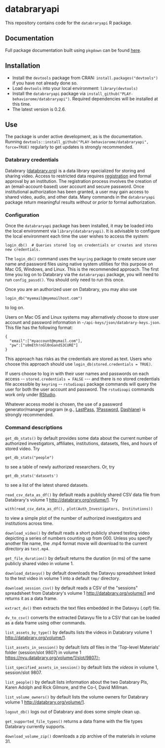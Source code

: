 # databraryapi

This repository contains code for the `databraryapi` R package.

## Documentation

Full package documentation built using `pkgdown` can be found [here](https://PLAY-behaviorome.github.io/databraryapi).

## Installation

- Install the `devtools` package from CRAN: `install.packages("devtools")` if you have not already done so.
- Load `devtools` into your local environment: `library(devtools)`
- Install the `databraryapi` package via `install_github("PLAY-behaviorome/databraryapi")`. Required dependencies will be installed at this time.
- The latest version is 0.2.6.

## Use

The package is under active development, as is the documentation.
Running `devtools::install_github("PLAY-behaviorome/databraryapi", force=TRUE)` regularly to get updates is strongly recommended.

### Databrary credentials

Databrary ([databrary.org](https://databrary.org)) is a data library specialized for storing and sharing video.
Access to restricted data requires [registration](https://databrary.org/register) and formal approval by an institution.
The registration process involves the creation of an (email-account-based) user account and secure password.
Once institutional authorization has been granted, a user may gain access to shared video, audio, and other data.
Many commands in the `databraryapi` package return meaningful results *without* or *prior to* formal authorization.

### Configuration

Once the `databraryapi` package has been installed, it may be loaded into the local environment via `library(databraryapi)`.
It is advisable to configure the local environment each time the user wishes to access the system:

    login_db()  # Queries stored log on credentials or creates and stores new credentials.
  
The `login_db()` command uses the `keyring` package to create secure user name and password files using native system utilities for this purpose on Mac OS, Windows, and Linux.
This is the recommended approach.
The first time you log on to Databrary via the `databraryapi` package, you will need to run `config_passd()`.
You should only need to run this once.

Once you are an authorized user on Databrary, you may also use

    login_db("myemail@myemailhost.com")
    
to log on.

Users on Mac OS and Linux systems may alternatively choose to store user account and password information in `~/api-keys/json/databrary-keys.json`.
This file has the following format:

```{json}
{
  "email":["myaccount@mymail.com"],
  "pw":["s0mEth!nGl0nGandS3CURE"]
}
```
This approach has risks as the credentials are stored as text.
Users who choose this approach should use `login_db(stored.credentials = TRUE)`.

If users choose to log in with their user names and passwords on each access -- `stored.credentials = FALSE` --- and there is no stored credentials file accessible by `keyring` -- `rstudioapi` package commands will query the user for both the user account and password.
The `rstudioapi` commands work only under [RStudio](http://www.rstudio.com).

Whatever access model is chosen, the use of a password generator/manager program (e.g., [LastPass](http://www.lastpass.com), [1Password](http://1password.com), [Dashlane](http://www.dashlane.com)) is strongly recommended.

### Command descriptions

`get_db_stats()` by default provides some data about the current number of authorized investigators, affiliates, institutions, datasets, files, and hours of stored video. Try

    get_db_stats("people")
    
to see a table of newly authorized researchers.
Or, try

    get_db_stats('datasets')
    
to see a list of the latest shared datasets.

`read_csv_data_as_df()` by default reads a publicly shared CSV data file from Databrary's volume 1 <http://databrary.org/volume/1>. Try

    with(read_csv_data_as_df(), plot(Auth_Investigators, Institutions))
  
to view a simple plot of the number of authorized investigators and institutions across time.
    
`download_video()` by default reads a short publicly shared testing video depicting a series of numbers counting up from 000. 
Unless you specify another file name, the .mp4 format movie will download to the current directory as `test.mp4`. 

`get_file_duration()` by default returns the duration (in ms) of the same publicly shared video in volume 1.

`download_datavyu()` by default downloads the Datavyu spreadsheet linked to the test video in volume 1 into a default `tmp/` directory.

`download_session_csv()` by default reads a CSV of the "sessions" spreadsheet from Databrary's volume 1 <http://databrary.org/volume/1> and returns it as a data frame.

`extract_dv()` then extracts the text files embedded in the Datavyu (.opf) file.

`dv_to_csv()` converts the extracted Datavyu file to a CSV that can be loaded as a data frame using other commands.

`list_assets_by_type()` by defaults lists the videos in Databrary volume 1 <http://databrary.org/volume/1>.

`list_assets_in_session()` by default lists *all* files in the 'Top-level Materials' folder (session/slot 9807) in volume 1 <https://nyu.databrary.org/volume/1/slot/9807/->

`list_specified_assets_in_session()` by default lists the *videos* in volume 1, session/slot 9807.

`list_people()` by default lists information about the two Databrary PIs, Karen Adolph and Rick Gilmore, and the Co-I, David Millman.

`list_volume_owners()` by default lists the volume owners for Databrary volume 1 <http://databrary.org/volume/1>.

`logout_db()` logs out of Databrary and does some simple clean up.

`get_supported_file_types()` returns a data frame with the file types Databrary currently supports.

`download_volume_zip()` downloads a zip archive of the materials in volume 31.
